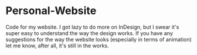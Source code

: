 # Personal-Website
Code for my website.
I got lazy to do more on InDesign, but I swear it's super easy to understand the way the design works.
If you have any suggestions for the way the website looks (especially in terms of animation) let me know, after all, it's still in the works.
